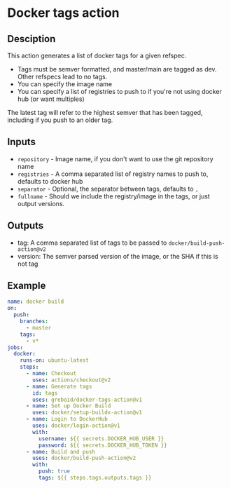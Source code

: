 # Docker tags action

## Desciption
This action generates a list of docker tags for a given refspec.

- Tags must be semver formatted, and master/main are tagged as dev.  Other refspecs lead to no tags.
- You can specify the image name
- You can specify a list of registries to push to if you're not using docker hub (or want multiples)

The latest tag will refer to the highest semver that has been tagged, including if you push to an  older tag.

## Inputs

 - `repository` - Image name, if you don't want to use the git repository name
 - `registries` - A comma separated list of registry names to push to, defaults to docker hub
 - `separator` - Optional, the separator between tags, defaults to `,`
 - `fullname` - Should we include the registry/image in the tags, or just output versions.

## Outputs
 - tag: A comma separated list of tags to be passed to `docker/build-push-action@v2`
 - version: The semver parsed version of the image, or the SHA if this is not tag

## Example

```yaml
name: docker build
on:
  push:
    branches:
      - master
    tags:
      - v*
jobs:
  docker:
    runs-on: ubuntu-latest
    steps:
      - name: Checkout
        uses: actions/checkout@v2
      - name: Generate tags
        id: tags
        uses: greboid/docker-tags-action@v1
      - name: Set up Docker Build
        uses: docker/setup-buildx-action@v1
      - name: Login to DockerHub
        uses: docker/login-action@v1
        with:
          username: ${{ secrets.DOCKER_HUB_USER }}
          password: ${{ secrets.DOCKER_HUB_TOKEN }}
      - name: Build and push
        uses: docker/build-push-action@v2
        with:
          push: true
          tags: ${{ steps.tags.outputs.tags }}
```
